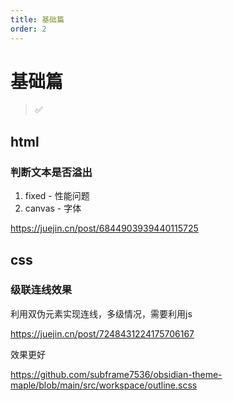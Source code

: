 ```yaml
---
title: 基础篇
order: 2
---
```


# 基础篇

> ✅

## html 

### 判断文本是否溢出

1. fixed - 性能问题
2. canvas - 字体


https://juejin.cn/post/6844903939440115725

## css

### 级联连线效果

利用双伪元素实现连线，多级情况，需要利用js

https://juejin.cn/post/7248431224175706167



效果更好

https://github.com/subframe7536/obsidian-theme-maple/blob/main/src/workspace/outline.scss